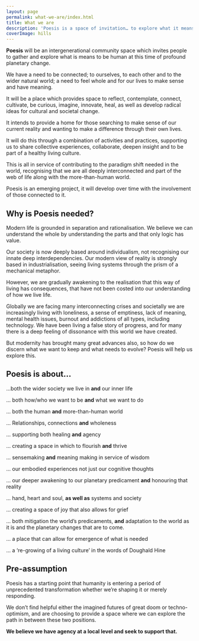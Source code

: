 ```yaml
---
layout: page
permalink: what-we-are/index.html
title: What we are
description: 'Poesis is a space of invitation… to explore what it means to be human at this point of profound planetary change; using our hands, heart and soul, as well as our relationship with systems and society.'
coverImage: hills
---
```


<p>
  <strong>Poesis</strong> will be an intergenerational community space which invites people to gather
  and explore what is means to be human at this time of profound planetary
  change.
</p>
<p>
  We have a need to be connected; to ourselves, to each other and to the wider
  natural world; a need to feel whole and for our lives to make sense and have
  meaning.
</p>
<p>
  It will be a place which provides space to reflect, contemplate, connect, cultivate,
  be curious, imagine, innovate, heal, as well as develop radical ideas for
  cultural and societal change.
</p>
<p>
  It intends to provide a home for those searching to make sense of our current
  reality and wanting to make a difference through their own lives.
</p>
<p>
  It will do this through a combination of activities and practices, supporting us
  to share collective experiences, collaborate, deepen insight and to be part of
  a healthy living culture.
</p>
<p>
  This is all in service of contributing to the paradigm shift needed in the
  world, recognising that we are all deeply interconnected and part of the web
  of life along with the more-than-human world.
</p>
<p>
  Poesis is an emerging project, it will develop over time with the involvement
  of those connected to it.
</p>
<section
    class="full | cover-image cover-image--blank cover-image-hills"
  ></section>
<h2 id="why-needed">Why is Poesis needed?</h2>

Modern life is grounded in separation and rationalisation. We believe we can understand the whole by understanding the parts and that only logic has value.

Our society is now deeply based around individualism, not recognising our innate deep interdependencies. Our modern view of reality is strongly based in industrialisation, seeing living systems through the prism of a mechanical metaphor.

However, we are gradually awakening to the realisation that this way of living has consequences, that have not been costed into our understanding of how we live life.

Globally we are facing many interconnecting crises and societally we are increasingly living with loneliness, a sense of emptiness, lack of meaning, mental health issues, burnout and addictions of all types, including technology. We have been living a false story of progress, and for many there is a deep feeling of dissonance with this world we have created.

But modernity has brought many great advances also, so how do we discern what we want to keep and what needs to evolve? Poesis will help us explore this.

<section
    class="full | cover-image cover-image--blank cover-image-hills"
  ></section>

<h2 id="poesis-is-about">Poesis is about…</h2>
<p>…both the wider society we live in <strong>and</strong> our inner life</p>
<p>… both how/who we want to be <strong>and</strong> what we want to do</p>
<p>… both the human <strong>and</strong> more-than-human world</p>
<p>… Relationships, connections <strong>and</strong> wholeness</p>
<p>… supporting both healing <strong>and</strong> agency</p>
<p>… creating a space in which to flourish <strong>and</strong> thrive</p>
<p>… sensemaking <strong>and</strong> meaning making in service of wisdom</p>
<p>… our embodied experiences not just our cognitive thoughts</p>
<p>… our deeper awakening to our planetary predicament <strong>and</strong> honouring that reality</p>
<p>… hand, heart and soul, <strong>as well as</strong> systems and society</p>
<p>… creating a space of joy that also allows for grief</p>
<p>… both mitigation the world’s predicaments, <strong>and</strong> adaptation to the world as it is and the planetary changes that are to come.</p>
<p>… a place that can allow for emergence of what is needed</p>
<p>… a ‘re-growing of a living culture’ in the words of Doughald Hine</p>

## Pre-assumption

Poesis has a starting point that humanity is entering a period of unprecedented transformation whether we’re shaping it or merely responding.

We don’t find helpful either the imagined futures of great doom or techno-optimism, and are choosing to provide a space where we can explore the path in between these two positions.

**We believe we have agency at a local level and seek to support that.**
